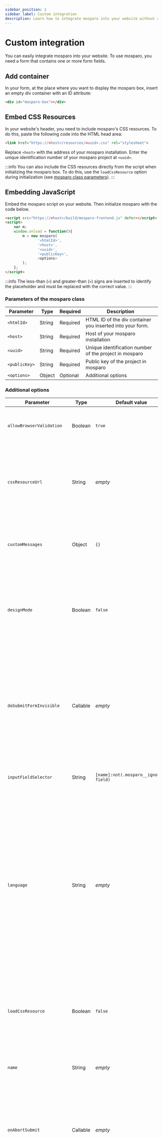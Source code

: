 ```yaml
---
sidebar_position: 2
sidebar_label: Custom integration
description: Learn how to integrate mosparo into your website without a plugin.
---
```


# Custom integration

You can easily integrate mosparo into your website. To use mosparo, you need a form that contains one or more form fields.

## Add container

In your form, at the place where you want to display the mosparo box, insert an empty div container with an ID attribute:

```html
<div id="mosparo-box"></div>
```

## Embed CSS Resources

In your website's header, you need to include mosparo's CSS resources. To do this, paste the following code into the HTML head area:

```html
<link href="https://<host>/resources/<uuid>.css" rel="stylesheet"> 
```

Replace `<host>` with the address of your mosparo installation. Enter the unique identification number of your mosparo project at `<uuid>`.

:::info
You can also include the CSS resources directly from the script when initializing the mosparo box. To do this, use the `loadCssResource` option during initialization (see [mosparo class parameters](#parameters-of-the-mosparo-class)).
:::

## Embedding JavaScript

Embed the mosparo script on your website. Then initialize mosparo with the code below.

```html
<script src="https://<host>/build/mosparo-frontend.js" defer></script>
<script>
    var m;
    window.onload = function(){
        m = new mosparo(
               '<htmlId>', 
               '<host>', 
               '<uuid>',
               '<publicKey>', 
               <options>
        );
    };
</script>
```
:::info
The less-than (`<`) and greater-than (`>`) signs are inserted to identify the placeholder and must be replaced with the correct value.
:::

### Parameters of the mosparo class

| Parameter     | Type   | Required | Description                                               |
|---------------|--------|----------|-----------------------------------------------------------|
| `<htmlId>`    | String | Required | HTML ID of the div container you inserted into your form. |
| `<host>`      | String | Required | Host of your mosparo installation                         |
| `<uuid>`      | String | Required | Unique identification number of the project in mosparo    |
| `<publicKey>` | String | Required | Public key of the project in mosparo                      |
| `<options>`   | Object | Optional | Additional options                                        |

### Additional options

| Parameter                  | Type     | Default value                         | Description                                                                                                                                                                                                                                                                                                                       |
|----------------------------|----------|---------------------------------------|-----------------------------------------------------------------------------------------------------------------------------------------------------------------------------------------------------------------------------------------------------------------------------------------------------------------------------------|
| `allowBrowserValidation`   | Boolean  | `true`                                | Specifies whether browser validation should be active.                                                                                                                                                                                                                                                                            |
| `cssResourceUrl`           | String   | _empty_                               | Defines the address at which the browser can load the CSS resources. You can use it if the correct resource address is cached.                                                                                                                                                                                                    |
| `customMessages`           | Object   | `{}`                                  | Option to override the messages which the frontend box uses (see [Custom Messages](#custom-messages)).                                                                                                                                                                                                                            |                                   
| `designMode`               | Boolean  | `false`                               | Used to display the mosparo box in the different states in the mosparo backend. The mosparo box is not functional if this option is set to `true`.                                                                                                                                                                                |
| `doSubmitFormInvisible`    | Callable | _empty_                               | _(Invisible mode only)_ With this method, executing a custom submit action is possible after the form is validated (for example, by XHR). This will skip the default submit process.                                                                                                                                              |
| `inputFieldSelector`       | String   | `[name]:not(.mosparo__ignored-field)` | Defines the selector with which the fields are searched.                                                                                                                                                                                                                                                                          |
| `language`                 | String   | _empty_                               | Defines the language of the mosparo box. It is empty by default, which means mosparo will use the language defined by the browser (if available) or English. If the translation for the defined language is missing for the defined language, mosparo will respond with the English translation. Example: `fr_FR`. _(Added in v1.1)_ |
| `loadCssResource`          | Boolean  | `false`                               | Determines whether the script should also load the CSS resources during initialization (see [Embed CSS Resources](#embed-css-resources)).                                                                                                                                                                                         |
| `name`                     | String   | _empty_                               | Defines the name of the HTML checkbox. By default, a random ID is used for it.                                                                                                                                                                                                                                                    |
| `onAbortSubmit`            | Callable | _empty_                               | _(Visible mode only)_ This callback will be called after the submit process is aborted, for example, when the form must be revalidated by mosparo.                                                                                                                                                                                |
| `onCheckForm`              | Callable | _empty_                               | Defines a callback that is called as soon as the form has been checked. The validation result will be given as a boolean parameter to the callback (`true` if everything is correct, `false` if not).                                                                                                                             |
| `onResetState`             | Callable | _empty_                               | Defines a callback that will be executed after the mosparo box is reset (for example, after the form was reset).                                                                                                                                                                                                                  |
| `onSwitchToInvisible`      | Callable | _empty_                               | _(Invisible mode only)_ When a website uses the invisible mode, mosparo will initialize itself in the visible mode and change to the invisible mode after receiving the submit token. This callback will be called after the switch to the invisible mode.                                                                        |
| `onSubmitFormInvisible`    | Callable | _empty_                               | _(Invisible mode only)_ This callback will be called before the form will be submitted.                                                                                                                                                                                                                                           |
| `onValidateFormInvisible`  | Callable | _empty_                               | _(Invisible mode only)_ This callback will be called before the form will be validated.                                                                                                                                                                                                                                           |
| `requestSubmitTokenOnInit` | Boolean  | `true`                                | Specifies whether a submit token should be automatically requested during initialization. If, for example, the form is reset directly after initialization (with `reset()`), there is no need for a submit token during initialization, as a new code is requested with the reset.                                                |

#### Custom Messages

With the `customMessages` option, it is possible to adjust the messages visible in the frontend box. The option accepts an object where the property name is the locale, and the value is an object.

In the object for a locale, the property name is the name of the message, while the value is the translated text (see [Messages](#messages)).

The functionality uses the language information from the browser by accessing `navigator.languages`. If that property is unavailable, the script will use the translations it received from the mosparo backend. All available locales in the `navigator.languages` property will be tested, while the first one that matches and is not empty will be used. If there is a dash in the locale name (`-`, for example, `de-CH`), it will be replaced by an underscore (`_`, for example, `de_CH`).

##### Messages

| Message name                  | Usage                                                                                                                                                                            | Default value                                                                         |
|-------------------------------|----------------------------------------------------------------------------------------------------------------------------------------------------------------------------------|---------------------------------------------------------------------------------------|
| `label`                       | This is the main sentence of the box.                                                                                                                                            | I accept that the form entries are checked for spam and stored encrypted for 14 days. |
| `accessibilityCheckingData`   | This is a status update when mosparo checks the data. It is only visible to screen readers.                                                                                      | The spam protection verifies your data. Please wait.                                  |
| `accessibilityDataValid`      | This is a status update when mosparo checked the data, and everything is okay. It is only visible to screen readers.                                                             | Your data are valid. You can submit the form.                                         |
| `accessibilityProtectedBy`    | When the mosparo logo is visible for a project, this additional sentence will be added to the label to let users with screen readers know that the form is protected by mosparo. | This form is protected from spam by mosparo.                                          |
| `errorGotNoToken`             | Visible when no submit token was returned from mosparo.                                                                                                                          | mosparo returned no submit token.                                                     |
| `errorInternalError`          | Visible when mosparo had an internal error.                                                                                                                                      | An error occurred. Please try again.                                                  |
| `errorNoSubmitTokenAvailable` | Visible when the submit token is removed from the form, maybe because something manipulated the form.                                                                            | No submit token available. Validation of this form is not possible.                   |
| `errorSpamDetected`           | Visible when mosparo detected spam in the submission.                                                                                                                            | Your data got catched by our spam protection.                                         |
| `errorLockedOut`              | Visible when the user submits too many submissions and mosparo locks the user out.                                                                                               | You are locked out. Please try again after `%datetime%`                               |
| `errorDelay`                  | Visible when the user requests too many submit tokens and gets delayed.                                                                                                          | Your request was delayed. Please wait for `%seconds%` seconds.                        |
| `hpLeaveEmpty`                | This message is hidden, visible mostly to screen readers for the honeypot field.                                                                                                 | Leave this field blank                                                                |

##### Example

```javascript
mosparo('<htmlId>', '<host>', '<uuid>', '<publicKey>', {
    customMessages: {
        de_CH: {
            label: 'Ich akzeptiere aus der Schweiz'
        },
        en_GB: {
            label: 'I accept from United Kingdom'
        },
        en_AU: {
            label: 'I accept from Australia',
            errorSpamDetected: 'Spam from Australia? Impossible!'
        }
    }
});
```

### Events

If you cannot adjust the initialization parameters, you can also use the custom events to control the execution of mosparo. All events are dispatched on the form element (`<form>`). mosparo dispatches the following events:

| Event name                | Description                                                                                                                                                                                                                                                 |
|---------------------------|-------------------------------------------------------------------------------------------------------------------------------------------------------------------------------------------------------------------------------------------------------------|
| `form-checked`            | Defines the event that is dispatched as soon as the form has been checked. The validation result will be given as an boolean value `valid` to the event (`true` if everything is correct, `false` if not).                                                   |
| `state-reseted`           | Defines the event that will be dispatched after the mosparo box is reset (for example, after the form was reset).                                                                                                                                           |
| `switch-to-invisible`     | _(Invisible mode only)_ When a website uses the invisible mode, mosparo will initialize itself in the visible mode and change to the invisible mode after receiving the submit token. This event will be dispatched after the switch to the invisible mode. |
| `submit-aborted`          | _(Visible mode only)_ This event will be dispatched after the submit process is aborted, for example, when the form must be revalidated by mosparo.                                                                                                         |
| `submit-form-invisible`   | _(Invisible mode only)_ This event will be dispatched before submitting the form.                                                                                                                                                                           |
| `validate-form-invisible` | _(Invisible mode only)_ This event will be dispatched before the form is validated.                                                                                                                                                                         |

#### Example events and callbacks

```javascript
mosparo('<htmlId>', '<host>', '<uuid>', '<publicKey>', {
    onCheckForm: function (valid) {
        console.log('onCheckForm', valid);
    },
    onResetState: function () {
        console.log('onResetState');
    },
    onAbortSubmit: function () {
        console.log('onAbortSubmit');
    },
    onSwitchToInvisible: function () {
        console.log('onSwitchToInvisible');
    },
    onValidateFormInvisible: function () {
        console.log('onValidateFormInvisible');
    },
    onSubmitFormInvisible: function () {
        console.log('onSubmitFormInvisible');
    }
});

document.getElementById('contact-form').addEventListener('form-checked', function (ev) {
    console.log(ev, ev.detail.valid);
});

document.getElementById('contact-form').addEventListener('submit-aborted', function (ev) {
    console.log(ev);
});

document.getElementById('contact-form').addEventListener('state-reseted', function (ev) {
    console.log(ev);
});

document.getElementById('contact-form').addEventListener('switch-to-invisible', function (ev) {
    console.log(ev);
});

document.getElementById('contact-form').addEventListener('validate-form-invisible', function (ev) {
    console.log(ev);
});

document.getElementById('contact-form').addEventListener('submit-form-invisible', function (ev) {
    console.log(ev);
});
```

## Performing verification

Once the form has been submitted, the backend of your website must check whether the submission was allowed at all. From a purely technical point of view, it would be conceivable that someone passes the validation by mosparo, then changes the request again with technical means, and then sends the form. Therefore, it is imperative to check whether the entries made were valid.

### Preparing Form Data

The backend must remove all fields ignored by mosparo from the submitted form data (see [Ignored Fields](../integration/ignored_fields/)).

### Verifying with a function library

You can then use the function library to perform the verification. You need the host of your mosparo installation, the public and private keys, and the cleaned form data.

For the exact procedure, consult the documentation of the function library you use.

#### Available function libraries

| Name              | Language   | Maintained by            | Website                                      |
|-------------------|------------|--------------------------|----------------------------------------------|
| JS API client     | JavaScript | mosparo Core Developers  | https://github.com/mosparo/js-api-client     |
| PHP API client    | PHP        | mosparo Core Developers  | https://github.com/mosparo/php-api-client    |
| Python API client | Python     | mosparo Core Developers  | https://github.com/mosparo/python-api-client |

### Perform verification manually

You can easily carry out the verification manually if you do not want to use a function library or if no function library is available for your programming language.

:::info
All code examples in this section are written in the programming language PHP. This is only for better presentation; you can use any programming language.
:::

#### Form

For this example, we use a simple form with a field for the name, the email address and a textarea for the message.

```html
<form method="post" id="contact-form">
    <div class="row mb-3">
        <label class="col-sm-3 col-form-label required" for="name">Name</label>
        <div class="col-sm-9">
            <input type="text" name="name" id="name" class="form-control" required />
        </div>
    </div>
    <div class="row mb-3">
        <label class="col-sm-3 col-form-label required" for="emailAddress">Email address</label>
        <div class="col-sm-9">
            <input type="email" name="emailAddress" id="emailAddress" class="form-control" required />
        </div>
    </div>
    <div class="row mb-3">
        <label class="col-sm-3 col-form-label required" for="message">Message</label>
        <div class="col-sm-9">
            <textarea class="form-control" name="message" id="message" style="height: 300px;" required></textarea>
        </div>
    </div>
    <div class="row mb-3">
        <div class="col-sm-3"></div>
        <div class="col-sm-9">
            <div id="mosparo-box"></div>
        </div>
    </div>
        
    <div class="row mb-3">
        <div class="col-sm-3"></div>
        <div class="col-sm-9">
            <button type="submit" name="submitted" class="btn btn-primary btn-lg">
                Submit
            </button>
        </div>
    </div>
</form>

<script src="https://mosparo.example.com/build/mosparo-frontend.js" defer></script>
<script>
    var m;
    window.onload = function(){
        m = new mosparo('mosparo-box', 'https://mosparo.example.com', '<uuid>', '<publicKey>', {
            loadCssResource: true
        });
    };
</script>
```

#### Before adding mosparo

After the form was submitted, the backend processes the form data and sends the form data by email or stores them in a database.

```php
<?php

// Get the form data
$formData = $_POST;

// Validate the form data
if (!validateFormData($formData)) {
    // If the form data is not valid, show an error message
    echo 'Your form data are not valid.';
    exit;
}

// If everything is valid, send the email.
mail('info@example.com', 'Contact form message', 'Hello webmaster, here is a contact form message .........');
```

#### Adding mosparo to the process

Now with mosparo, you have to adjust your backend process to verify the submission with mosparo.

```php
<?php

// Get the form data
$formData = $_POST;

// Verify the form data with mosparo
if (!verifyFormDataWithMosparo($formData)) {
    // General error message, we don't know the exact reason for the failed verification here
    echo 'The form data contains spam.';
    exit;
}

// Validate the form data
if (!validateFormData($formData)) {
    // If the form data is not valid, show an error message
    echo 'Your form data are not valid.';
    exit;
}

// If everything is valid, send the email.
mail('info@example.com', 'Contact form message', 'Hello webmaster, here is a contact form message .........');
```

The verification is done in eleven steps:

```php
<?php

function verifyFormDataWithMosparo(array $formData)
{
    // 1. Remove the ignored fields from the form data
    // 2. Extract the submit and validation token from the form data
    // 3. Prepare the form data
    // 4. Generate the hashes
    // 5. Generate the form data signature
    // 6. Generate the validation signature
    // 7. Prepare the verification signature
    // 8. Collect the request data
    // 9. Generate the request signature
    // 10. Send the API request
    // 11. Check the response 
}
```

##### 1. Remove the ignored fields from the form data

mosparo does not validate field types like checkbox, radio, password, and hidden. There are more ignored fields, which you can find on this list here: [Ignored fields](./ignored_fields)

You have to remove these from the form data since mosparo did not validate these fields (see [Preparing form data](#preparing-form-data)).

##### 2. Extract the submit and validation token from the form data

mosparo automatically adds the submit and validation token to your form data. So you should have these to values in your form data. Extract the two values and store them in a variable:

```php
$submitToken = $formData['_mosparo_submitToken'];
$validationToken = $formData['_mosparo_validationToken'];
```

##### 3. Prepare the form data

Now, we have to clean up the form data. For this we have to iterate over the form data. If the field name starts with `_mosparo_` we must remove this field from the form data. Additionally, we have to replace CRLF line breaks with LF line breaks for all other fields.

```php
$preparedFormData = [];
foreach ($formData as $fieldName => $value) {
    if (str_starts_with($fieldName, '_mosparo_')) {
        continue;
    }

    $preparedFormData[$fieldName] = str_replace("\r\n", "\n", $value);
}
```

##### 4. Generate the hashes

Since we do not want to transfer the plain-text form data to mosparo, we create hashes. For that, we iterate over the array of the prepared form data and create a SHA256 hash for every value. Please sort the array alphabetically by the field name in ascending order (A-Z).

```php
foreach ($preparedFormData as $fieldName => $value) {
    $preparedFormData[$fieldName] = hash('sha256', $value);
}

ksort($preparedFormData);
```

##### 5. Generate the form data signature

Now, we create a signature to prove the validity of the prepared form data. For this, we convert the prepared form data into a JSON string and then create an HMAC SHA256 hash with the project's private key.

```php
$jsonPreparedFormData = json_encode($preparedFormData);
$projectPrivateKey = '<privateKey>'; // You can find this value in the project settings in mosparo
$formDataSignature = hash_hmac('sha256', $jsonPreparedFormData, $projectPrivateKey);
```

##### 6. Generate the validation signature

With the same method as in step 5, we create the signature of the validation token (an HMAC SHA256 hash):

```php
$validationSignature = hash_hmac('sha256', $validationToken, $projectPrivateKey);
```

##### 7. Prepare the verification signature

To later confirm the response from mosparo, we create a verification signature. The signature is the combination of the validation and the form data signature as an HMAC SHA256 hash.

```php
$combinedSignatures = $validationSignature . $formDataSignature;
$verificationSignature = hash_hmac('sha256', $combinedSignatures, $projectPrivateKey); 
```

##### 8. Collect the request data

We have prepared the form data and generated the signatures, so we can now prepare the API request for the verification API. For that, we prepare the request data, which we need to contact the verification API:

```php
$apiEndpoint = '/api/v1/verification/verify'; // This is the API of mosparo, so it's a fixed value
$requestData = [
    'submitToken' => $submitToken,
    'validationSignature' => $validationSignature,
    'formSignature' => $formDataSignature,
    'formData' => $preparedFormData,
];
```

##### 9. Generate the request signature

To authenticate the request, we need a request signature. We create another HMAC SHA256 hash with the combination of the API endpoint and the request data as a JSON string as value.

```php
$jsonRequestData = json_encode($requestData);
$combinedApiEndpointJsonRequestData = $apiEndpoint . $jsonRequestData;
$requestSignature = hash_hmac('sha256', $combinedApiEndpointJsonRequestData, $projectPrivateKey);
```

##### 10. Send the API request

We have prepared all the necessary values and can contact the mosparo API. For that we need an HTTP client to make the request to the API. For this example, we're using the PHP library Guzzle to make the request, but of course, you can use any other client. The request to the API is a POST request, and you must add the public key and the request signature in the `Authorization` header (as Basic authorization header, encoded as Base64 string). The request data must be sent as the post data fields of the request.

```php
$projectPublicKey = '<publicKey>'; // You can find this value in the project settings in mosparo
$client = new \GuzzleHttp\Client([
    'base_uri' => 'https://mosparo.example.com', // The host of your mosparo installation
]);
$response = $client->request(
    'POST',
    $apiEndpoint,
    [
        'auth' => [$projectPublicKey, $requestSignature],
        'form_params' => $requestData,
    ]
);
```

##### 11. Check the response

The request was sent, and we received a response. Now it's time to check the result of the verification. For that, decode the returned JSON string from the API. If the verification was processed correctly (without HTTP error messages), then in the response from mosparo, you should have the following fields: `valid`, `verificationSignature`, `verifiedFields`, and `issues`.

If the field `valid` is set to `true` and the field `verificationSignature` contains the same value as the prepared verification signature in step 7, then the form data are valid, and you can process the data. If `valid` is not `true` or the verification signature is not the same, then something was wrong with the request (or the user tried to manipulate it), and is therefore rated as spam.

There is one additional crucial step to do. mosparo can only validate what it received in the frontend and what you sent in the backend. The user could change a required field in the browser to an ignored field for mosparo and bypass mosparo with it. After successful verification, you should ensure all your required fields are verified. For this, mosparo returns the array with the verified fields. Make sure, that all your fields are set in there:

```php
$responseData = json_decode((string) $response->getBody(), true);

if (isset($responseData['valid']) && $responseData['valid'] && isset($responseData['verificationSignature']) && $responseData['verificationSignature'] == $verificationSignature) {
    // Make sure that all required fields were verified by mosparo
    if (!isset($responseData['verifiedFields']['name']) || !isset($responseData['verifiedFields']['emailAddress']) ||  !isset($responseData['verifiedFields']['message'])) {
        return false;
    }
    return true;
}

return false;
```

You can find more about that here: [Bypass protection](./bypass_protection)

#### Complete function

Now the complete function to execute the verification looks like this:

```php
<?php

function verifyFormDataWithMosparo(array $formData)
{
    // 1. Remove the ignored fields from the form data
    // You have to do this only if you have ignored fields in your form
    
    // 2. Extract the submit and validation token from the form data
    $submitToken = $formData['_mosparo_submitToken'];
    $validationToken = $formData['_mosparo_validationToken'];

    // 3. Prepare the form data
    $preparedFormData = [];
    foreach ($formData as $fieldName => $value) {
        if (str_starts_with($fieldName, '_mosparo_')) {
            continue;
        }

        $preparedFormData[$fieldName] = str_replace("\r\n", "\n", $value);
    }

    // 4. Generate the hashes
    foreach ($preparedFormData as $fieldName => $value) {
        $preparedFormData[$fieldName] = hash('sha256', $value);
    }

    ksort($preparedFormData);

    // 5. Generate the form data signature
    $jsonPreparedFormData = json_encode($preparedFormData);
    $projectPrivateKey = '<privateKey>'; // You can find this value in the project settings in mosparo
    $formDataSignature = hash_hmac('sha256', $jsonPreparedFormData, $projectPrivateKey);

    // 6. Generate the validation signature
    $validationSignature = hash_hmac('sha256', $validationToken, $projectPrivateKey);

    // 7. Prepare the verification signature
    $combinedSignatures = $validationSignature . $formDataSignature;
    $verificationSignature = hash_hmac('sha256', $combinedSignatures, $projectPrivateKey); 

    // 8. Collect the request data
    $apiEndpoint = '/api/v1/verification/verify'; // This is the API of mosparo, so it's a fixed value
    $requestData = [
        'submitToken' => $submitToken,
        'validationSignature' => $validationSignature,
        'formSignature' => $formDataSignature,
        'formData' => $preparedFormData,
    ];

    // 9. Generate the request signature
    $jsonRequestData = json_encode($requestData);
    $combinedApiEndpointJsonRequestData = $apiEndpoint . $jsonRequestData;
    $requestSignature = hash_hmac('sha256', $combinedApiEndpointJsonRequestData, $projectPrivateKey);

    // 10. Send the API request
    $projectPublicKey = '<publicKey>'; // You can find this value in the project settings in mosparo
    $client = new \GuzzleHttp\Client([
        'base_uri' => 'https://mosparo.example.com', // The host of your mosparo installation
    ]);
    $response = $client->request(
        'POST',
        $apiEndpoint,
        [
            'auth' => [$projectPublicKey, $requestSignature],
            'form_params' => $requestData,
        ]
    );

    // 11. Check the response 
    $responseData = json_decode((string) $response->getBody(), true);

    if (isset($responseData['valid']) && $responseData['valid'] && isset($responseData['verificationSignature']) && $responseData['verificationSignature'] == $verificationSignature) {
        // Make sure that all required fields were verified by mosparo
        if (!isset($responseData['verifiedFields']['name']) || !isset($responseData['verifiedFields']['emailAddress']) ||  !isset($responseData['verifiedFields']['message'])) {
            return false;
        }
        return true;
    }

    return false;
}
``` 

#### After the verification

If the verification was successful, you can now process the form data as you did before, for example, sending it by email or storing it in a database.

#### API response fields

The response of the mosparo API indicates whether a response is correct or whether a request is invalid. The following fields can be included in the request:

| Field                   | Type    | Description                                                                                                                           |
|-------------------------|---------|---------------------------------------------------------------------------------------------------------------------------------------|
| `valid`                 | Boolean | Indicates whether a request is valid (i.e., may be sent) or invalid (manipulated).                                                    |
| `verificationSignature` | String  | mosparo calculates its own verification signature, which must match the verification signature calculated before sending the request. |
| `issues`                | Array   | All problems found during the audit.                                                                                                  |
| `verifiedFields`        | Object  | Indicates which fields of the form data have been checked and what the state of each field is.                                        | 
| `error`                 | Boolean | If an error has occurred, this field is set to `true`.                                                                                |
| `errorMessage`          | String  | The error message of the error.                                                                                                       |

The `error` and `errorMessage` fields are set if an error occurred during the check. The two fields indicate that an error has occurred and what the error message is. This happens, for example, if the public key or one of the signatures is invalid or another problem occurred.

##### Values for `verifiedFields`

| Value     | Description                                                                                                                                          |
|-----------|------------------------------------------------------------------------------------------------------------------------------------------------------|
| `valid`   | The field was correctly verified and is valid.                                                                                                       |
| `invalid` | mosparo did not validate the field correctly, i.e., the value submitted during verification does not match the value originally entered in the form. |
